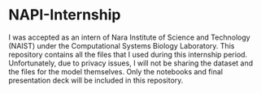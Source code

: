 # NAPI-Internship
I was accepted as an intern of Nara Institute of Science and Technology (NAIST) under the Computational Systems Biology Laboratory. This repository contains all the files that I used during this internship period. Unfortunately, due to privacy issues, I will not be sharing the dataset and the files for the model themselves. Only the notebooks and final presentation deck will be included in this repository.
